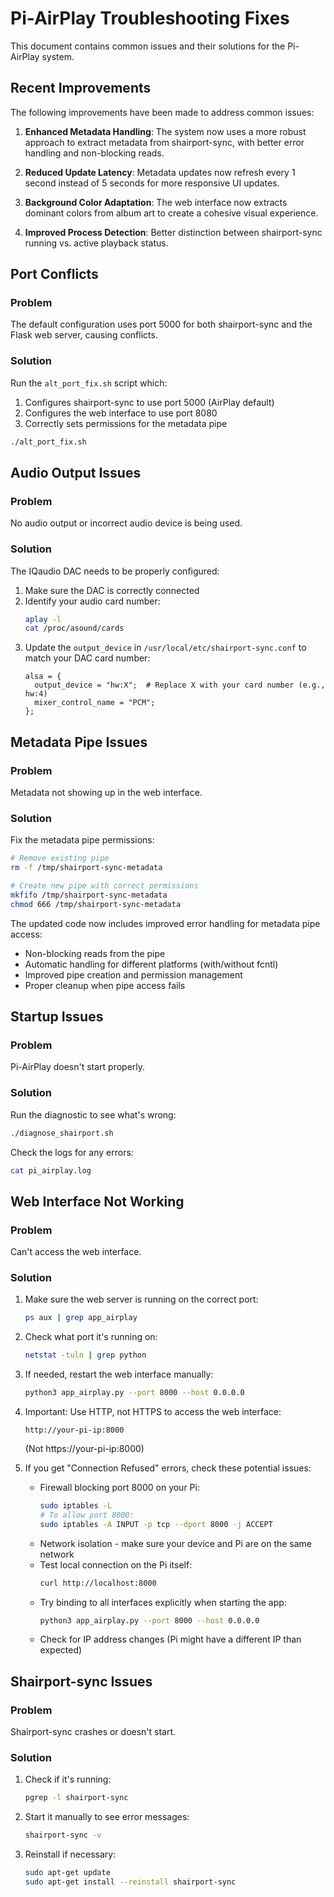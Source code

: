 # Pi-AirPlay Troubleshooting Fixes

This document contains common issues and their solutions for the Pi-AirPlay system.

## Recent Improvements

The following improvements have been made to address common issues:

1. **Enhanced Metadata Handling**: The system now uses a more robust approach to extract metadata from shairport-sync, with better error handling and non-blocking reads.

2. **Reduced Update Latency**: Metadata updates now refresh every 1 second instead of 5 seconds for more responsive UI updates.

3. **Background Color Adaptation**: The web interface now extracts dominant colors from album art to create a cohesive visual experience.

4. **Improved Process Detection**: Better distinction between shairport-sync running vs. active playback status.

## Port Conflicts

### Problem
The default configuration uses port 5000 for both shairport-sync and the Flask web server, causing conflicts.

### Solution
Run the `alt_port_fix.sh` script which:
1. Configures shairport-sync to use port 5000 (AirPlay default)
2. Configures the web interface to use port 8080
3. Correctly sets permissions for the metadata pipe

```bash
./alt_port_fix.sh
```

## Audio Output Issues

### Problem
No audio output or incorrect audio device is being used.

### Solution
The IQaudio DAC needs to be properly configured:

1. Make sure the DAC is correctly connected
2. Identify your audio card number:
   ```bash
   aplay -l
   cat /proc/asound/cards
   ```
3. Update the `output_device` in `/usr/local/etc/shairport-sync.conf` to match your DAC card number:
   ```
   alsa = {
     output_device = "hw:X";  # Replace X with your card number (e.g., hw:4)
     mixer_control_name = "PCM";
   };
   ```

## Metadata Pipe Issues

### Problem
Metadata not showing up in the web interface.

### Solution
Fix the metadata pipe permissions:

```bash
# Remove existing pipe
rm -f /tmp/shairport-sync-metadata

# Create new pipe with correct permissions
mkfifo /tmp/shairport-sync-metadata
chmod 666 /tmp/shairport-sync-metadata
```

The updated code now includes improved error handling for metadata pipe access:
- Non-blocking reads from the pipe
- Automatic handling for different platforms (with/without fcntl)
- Improved pipe creation and permission management
- Proper cleanup when pipe access fails

## Startup Issues

### Problem
Pi-AirPlay doesn't start properly.

### Solution
Run the diagnostic to see what's wrong:

```bash
./diagnose_shairport.sh
```

Check the logs for any errors:
```bash
cat pi_airplay.log
```

## Web Interface Not Working

### Problem
Can't access the web interface.

### Solution
1. Make sure the web server is running on the correct port:
   ```bash
   ps aux | grep app_airplay
   ```

2. Check what port it's running on:
   ```bash
   netstat -tuln | grep python
   ```

3. If needed, restart the web interface manually:
   ```bash
   python3 app_airplay.py --port 8000 --host 0.0.0.0
   ```

4. Important: Use HTTP, not HTTPS to access the web interface:
   ```
   http://your-pi-ip:8000
   ```
   (Not https://your-pi-ip:8000)

5. If you get "Connection Refused" errors, check these potential issues:
   - Firewall blocking port 8000 on your Pi:
     ```bash
     sudo iptables -L
     # To allow port 8000:
     sudo iptables -A INPUT -p tcp --dport 8000 -j ACCEPT
     ```
   - Network isolation - make sure your device and Pi are on the same network
   - Test local connection on the Pi itself:
     ```bash
     curl http://localhost:8000
     ```
   - Try binding to all interfaces explicitly when starting the app:
     ```bash
     python3 app_airplay.py --port 8000 --host 0.0.0.0
     ```
   - Check for IP address changes (Pi might have a different IP than expected)

## Shairport-sync Issues

### Problem
Shairport-sync crashes or doesn't start.

### Solution
1. Check if it's running:
   ```bash
   pgrep -l shairport-sync
   ```

2. Start it manually to see error messages:
   ```bash
   shairport-sync -v
   ```

3. Reinstall if necessary:
   ```bash
   sudo apt-get update
   sudo apt-get install --reinstall shairport-sync
   ```